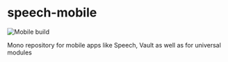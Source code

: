 # speech-mobile

![Mobile build](https://github.com/Speech-W-Team/speech/actions/workflows/kmm.yml/badge.svg)

Mono repository for mobile apps like Speech, Vault as well as for universal modules
